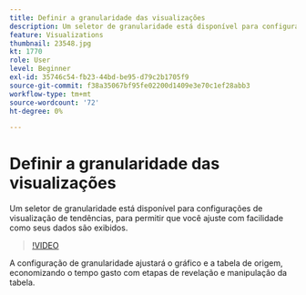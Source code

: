 ```yaml
---
title: Definir a granularidade das visualizações
description: Um seletor de granularidade está disponível para configurações de visualização de tendências, para permitir que você ajuste com facilidade como seus dados são exibidos.
feature: Visualizations
thumbnail: 23548.jpg
kt: 1770
role: User
level: Beginner
exl-id: 35746c54-fb23-44bd-be95-d79c2b1705f9
source-git-commit: f38a35067bf95fe02200d1409e3e70c1ef28abb3
workflow-type: tm+mt
source-wordcount: '72'
ht-degree: 0%

---
```


# Definir a granularidade das visualizações

Um seletor de granularidade está disponível para configurações de visualização de tendências, para permitir que você ajuste com facilidade como seus dados são exibidos.

>[!VIDEO](https://video.tv.adobe.com/v/23548/?quality=12&learn=on)

A configuração de granularidade ajustará o gráfico e a tabela de origem, economizando o tempo gasto com etapas de revelação e manipulação da tabela.
